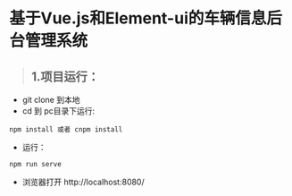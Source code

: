 # 基于Vue.js和Element-ui的车辆信息后台管理系统

> ## 1.项目运行：
- git clone 到本地
- cd 到 pc目录下运行:

```
npm install 或者 cnpm install
```
- 运行：

```
npm run serve
```
- 浏览器打开 http://localhost:8080/ 

